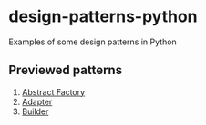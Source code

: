 # design-patterns-python
Examples of some design patterns in Python

## Previewed patterns

1. [Abstract Factory](design_patterns_python/abstract_factory.py)
2. [Adapter](design_patterns_python/adapter.py)
3. [Builder](design_patterns_python/builder.py)